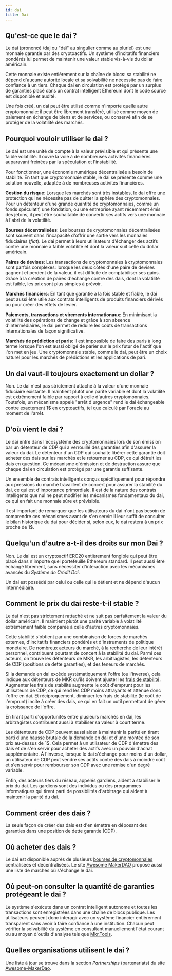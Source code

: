 ```yaml
---
id: dai
title: Dai
---
```


## Qu'est-ce que le dai ?

Le dai \(prononcé \daj ou "daï" au singulier comme au pluriel\) est une monnaie garantie par des cryptoactifs. Un système d'incitatifs financiers pondérés lui permet de maintenir une valeur stable vis-à-vis du dollar américain.

Cette monnaie existe entièrement sur la chaîne de blocs: sa stabilité ne dépend d'aucune autorité locale et sa solvabilité ne nécessite pas de faire confiance à un tiers. Chaque dai en circulation est protégé par un surplus de garanties placé dans un contrat intelligent Ethereum dont le code source est disponible et audité.

Une fois créé, un dai peut être utilisé comme n'importe quelle autre cryptomonnaie: il peut être librement transféré, utilisé comme moyen de paiement en échange de biens et de services, ou conservé afin de se protéger de la volatilité des marchés.

## Pourquoi vouloir utiliser le dai ?

Le dai est une unité de compte à la valeur prévisible et qui présente une faible volatilité. Il ouvre la voie à de nombreuses activités financières auparavant freinées par la spéculation et l'instabilité.

Pour fonctionner, une économie numérique décentralisée a besoin de stabilité. En tant que cryptomonnaie stable, le dai se présente comme une solution nouvelle, adaptée à de nombreuses activités financières.

**Gestion du risque**: Lorsque les marchés sont très instables, le dai offre une protection qui ne nécessite pas de quitter la sphère des cryptomonnaies. Pour un détenteur d'une grande quantité de cryptomonnaies, comme un fonds spéculatif, une fondation, ou une entreprise ayant récemment émis des jetons, il peut être souhaitable de convertir ses actifs vers une monnaie à l'abri de la volatilité.

**Bourses décentralisées**: Les bourses de cryptomonnaies décentralisées sont souvent dans l'incapacité d'offrir une sortie vers les monnaies fiduciaires \(_fiat_\). Le dai permet à leurs utilisateurs d'échanger des actifs contre une monnaie à faible volatilité et dont la valeur suit celle du dollar américain.

**Paires de devises**: Les transactions de cryptomonnaies à cryptomonnaies sont parfois complexes: lorsque les deux côtés d'une paire de devises gagnent et perdent de la valeur, il est difficile de comptabiliser ses gains. Grâce à la création de paires d'échange contre des dais, dont la volatilité est faible, les prix sont plus simples à prévoir.

**Marchés financiers**: En tant que garantie à la fois stable et fiable, le dai peut aussi être utile aux contrats intelligents de produits financiers dérivés ou pour créer des effets de levier.

**Paiements, transactions et virements internationaux**: En minimisant la volatilité des opérations de change et grâce à son absence d'intermédiaires, le dai permet de réduire les coûts de transactions internationales de façon significative.

**Marchés de prédiction et paris**: Il est impossible de faire des paris à long terme lorsque l'on est aussi obligé de parier sur le prix futur de l'actif que l'on met en jeu. Une cryptomonnaie stable, comme le dai, peut être un choix naturel pour les marchés de prédictions et les applications de pari.

## Un dai vaut-il toujours exactement un dollar ?

Non. Le dai n'est pas strictement attaché à la valeur d'une monnaie fiduciaire existante. Il maintient plutôt une parité variable et dont la volatilité est extrêmement faible par rapport à celle d'autres cryptomonnaies. Toutefois, un mécanisme appelé "arrêt d'urgence" rend le dai échangeable contre exactement 1\$ en cryptoactifs, tel que calculé par l'oracle au moment de l'arrêt.

## D'où vient le dai ?

Le dai entre dans l'écosystème des cryptomonnaies lors de son émission par un détenteur de CDP qui a verrouillé des garanties afin d'assurer la valeur du dai. Le détenteur d'un CDP qui souhaite libérer cette garantie doit acheter des dais sur les marchés et le retourner au CDP, ce qui détruit les dais en question. Ce mécanisme d'émission et de destruction assure que chaque dai en circulation est protégé par une garantie suffisante.

Un ensemble de contrats intelligents conçus spécifiquement pour répondre aux pressions du marché travaillent de concert pour assurer la stabilité du dai, ce qui est d'importance primordiale. Il est de la nature des contrats intelligents que nul ne peut modifier les mécanismes fondamentaux du dai, ce qui en fait une monnaie sûre et prévisible.

Il est important de remarquer que les utilisateurs du dai n'ont pas besoin de comprendre ces mécanismes avant de s'en servir: il leur suffit de consulter le bilan historique du dai pour décider si, selon eux, le dai restera à un prix proche de 1\$.

## Quelqu'un d'autre a-t-il des droits sur mon Dai ?

Non. Le dai est un cryptoactif ERC20 entièrement fongible qui peut être placé dans n'importe quel portefeuille Ethereum standard. Il peut aussi être échangé librement, sans nécessiter d'interaction avec les mécanismes avancés du _Système de Crédit Dai_.

Un dai est possédé par celui ou celle qui le détient et ne dépend d'aucun intermédiaire.

## Comment le prix du dai reste-t-il stable ?

Le dai n'est pas strictement rattaché et ne suit pas parfaitement la valeur du dollar américain. Il maintient plutôt une parité variable à volatilité extrêmement faible comparée à celle d'autres cryptomonnaies.

Cette stabilité s'obtient par une combinaison de forces de marchés externes, d'incitatifs financiers pondérés et d'instruments de politique monétaire. De nombreux acteurs du marché, à la recherche de leur intérêt personnel, contribuent pourtant de concert à la stabilité du dai. Parmi ces acteurs, on trouve les détenteurs de MKR, les arbitragistes, les détenteurs de CDP \(positions de dette garanties\), et des teneurs de marchés.

Si la demande en dai excède systématiquement l'offre \(ou l'inverse\), cela indique aux détenteurs de MKR qu'ils doivent ajuster les [frais de stabilité](stability-fee.md). Augmenter les frais de stabilité augmente le coût d'emprunt pour les utilisateurs de CDP, ce qui rend les CDP moins attrayants et atténue donc l'offre en dai. Et réciproquement, diminuer les frais de stabilité \(le coût de l'emprunt\) incite à créer des dais, ce qui en fait un outil permettant de gérer la croissance de l'offre.

En tirant parti d'opportunités entre plusieurs marchés en dai, les arbitragistes contribuent aussi à stabiliser sa valeur à court terme.

Les détenteurs de CDP peuvent aussi aider à maintenir la parité en tirant parti d'une hausse brutale de la demande en dai et d'une montée de son prix au-dessus de 1\$. Cela permet à un utilisateur de CDP d'émettre des dais et de s'en servir pour acheter des actifs avec un pouvoir d'achat supplémentaire. À l'inverse, lorsque le dai s'échange pour moins d'un dollar, un utilisateur de CDP peut vendre ses actifs contre des dais à moindre coût et s'en servir pour rembourser son CDP avec une remise d'un degré variable.

Enfin, des acteurs tiers du réseau, appelés gardiens, aident à stabiliser le prix du dai. Les gardiens sont des individus ou des programmes informatiques qui tirent parti de possibilités d'arbitrage qui aident à maintenir la parité du dai.

## Comment créer des dais ?

La seule façon de créer des dais est d'en émettre en déposant des garanties dans une position de dette garantie \(CDP\).

## Où acheter des dais ?

Le dai est disponible auprès de plusieurs [bourses de cryptomonnaies](https://coinmarketcap.com/currencies/dai/#markets) centralisées et décentralisées. Le site [Awesome MakerDAO](https://awesome.makerdao.com#trade-your-dai) propose aussi une liste de marchés où s'échange le dai.

## Où peut-on consulter la quantité de garanties protégeant le dai ?

Le système s'exécute dans un contrat intelligent autonome et toutes les transactions sont enregistrées dans une chaîne de blocs publique. Les utilisateurs peuvent donc interagir avec un système financier entièrement transparent sans avoir à faire confiance à une institution. Chacun peut vérifier la solvabilité du système en consultant manuellement l'état courant ou au moyen d'outils d'analyse tels que [Mkr.Tools](https://mkr.tools/).

## Quelles organisations utilisent le dai ?

Une liste à jour se trouve dans la section _Partnerships_ \(partenariats\) du site [Awesome-MakerDao](https://awesome.makerdao.com).
